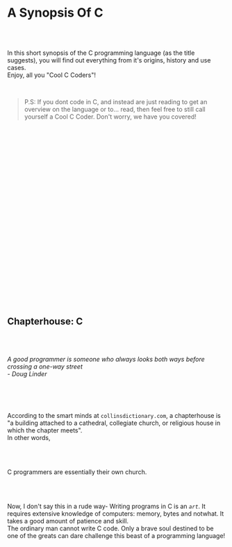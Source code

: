# A Synopsis Of C

<br />
<br />

In this short synopsis of the C programming language (as the title suggests), you will find out everything from it's origins, history and use cases. <br />
Enjoy, all you "Cool C Coders"!

<br />

>  P.S: If you dont code in C, and instead are just reading to get an overview on the language or to... read, then feel free to still call yourself a Cool C Coder. Don't worry, we have you covered!


<br />
<br />
<br />
<br />
<br />
<br />
<br />
<br />
<br />
<br />
<br />
<br />
<br />
<br />
<br />
<br />
<br />
<br />
<br />
<br />
<br />
<br />
<br />
<br />


## Chapterhouse: C

<br />
<br />

*A good programmer is someone who always looks both ways before crossing a one-way street* <br />
  *- Doug Linder*

<br />
<br />
<br />

According to the smart minds at `collinsdictionary.com`, a chapterhouse is "a building attached to a cathedral, collegiate church, or religious house in which the chapter meets". <br />
In other words,

<br />
<br />

C programmers are essentially their own church.

<br />
<br />

Now, I don't say this in a rude way- Writing programs in C is an *`art`*. It requires extensive knowledge of computers: memory, bytes and notwhat. It takes a good amount of patience and skill. <br />
The ordinary man cannot write C code. Only a brave soul destined to be one of the greats can dare challenge this beast of a programming language!

